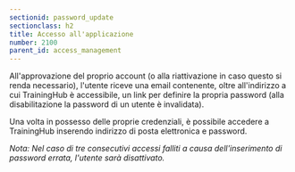 ```yaml
---
sectionid: password_update
sectionclass: h2
title: Accesso all'applicazione
number: 2100
parent_id: access_management
---
```

All'approvazione del proprio account (o alla riattivazione in caso questo si renda necessario), l'utente riceve una email contenente, oltre all'indirizzo a cui TrainingHub è accessibile, un link per definire la propria password (alla disabilitazione la password di un utente è invalidata).

Una volta in possesso delle proprie credenziali, è possibile accedere a TrainingHub inserendo indirizzo di posta elettronica e password.

_Nota: Nel caso di tre consecutivi accessi falliti a causa dell'inserimento di password errata, l'utente sarà disattivato._
